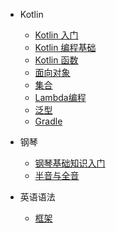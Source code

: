 - Kotlin
    - [Kotlin 入门](001.md)
    - [Kotlin 编程基础](002.md)
    - [Kotlin 函数](003.md)
    - [面向对象](004.md)
    - [集合](005.md)
    - [Lambda编程](006.md)
    - [泛型](007.md)
    - [Gradle](008.md)

- 钢琴
    - [钢琴基础知识入门](piano/001.md)
    - [半音与全音](piano/002.md)
- 英语语法
    - [框架](english/001.md)